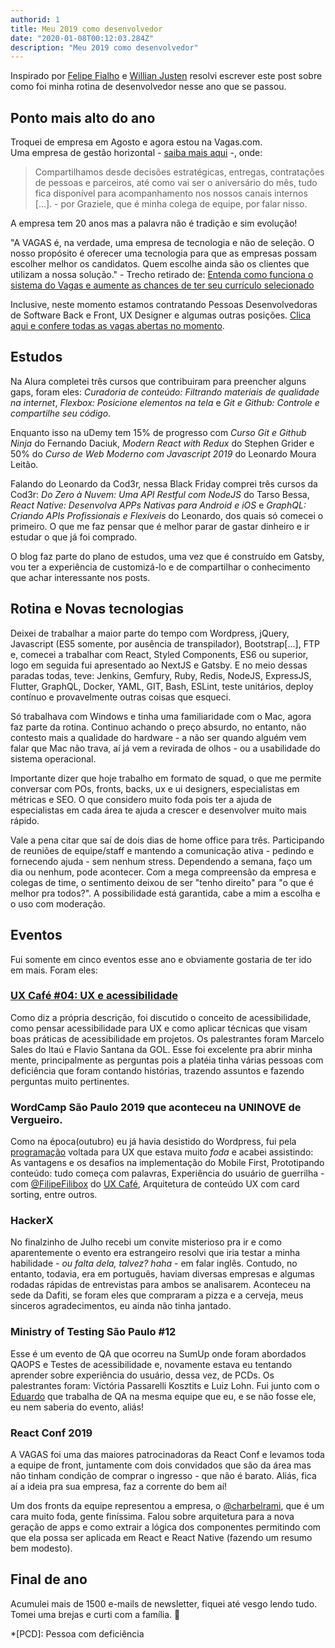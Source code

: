```yaml
---
authorid: 1
title: Meu 2019 como desenvolvedor
date: "2020-01-08T00:12:03.284Z"
description: "Meu 2019 como desenvolvedor"
---
```



Inspirado por [Felipe Fialho](https://www.felipefialho.com/blog/) e [Willian Justen](https://willianjusten.com.br/meu-ano-de-2019/) resolvi escrever este post sobre como foi minha rotina de desenvolvedor nesse ano que se passou.

## Ponto mais alto do ano
Troquei de empresa em Agosto e agora estou na Vagas.com.  
Uma empresa de gestão horizontal - [saiba mais aqui](https://trabalheconosco.vagas.com.br/vagas/gestao-horizontal) -, onde:

> Compartilhamos desde decisões estratégicas, entregas, contratações de pessoas e parceiros, até como vai ser o aniversário do mês, tudo fica disponível para acompanhamento nos nossos canais internos [...]. - por Graziele, que é minha colega de equipe, por falar nisso.

A empresa tem 20 anos mas a palavra não é tradição e sim evolução!

"A VAGAS é, na verdade, uma empresa de tecnologia e não de seleção. O nosso propósito é oferecer uma tecnologia para que as empresas possam escolher melhor os candidatos. Quem escolhe ainda são os clientes que utilizam a nossa solução." - Trecho retirado de: [Entenda como funciona o sistema do Vagas e aumente as chances de ter seu currículo selecionado](https://fernandadelima.com/entenda-como-funciona-o-sistema-do-vagas-e-aumente-as-chances-de-ter-seu-curr%C3%ADculo-selecionado-1073b56d1bad)

Inclusive, neste momento estamos contratando Pessoas Desenvolvedoras de Software Back e Front, UX Designer e algumas outras posições. [Clica aqui e confere todas as vagas abertas no momento](https://trabalheconosco.vagas.com.br/vagas/oportunidades).

## Estudos

Na Alura completei três cursos que contribuiram para preencher alguns gaps, foram eles: *Curadoria de conteúdo: Filtrando materiais de qualidade na internet*, *Flexbox: Posicione elementos na tela* e *Git e Github: Controle e compartilhe seu código*.

Enquanto isso na uDemy tem 15% de progresso com *Curso Git e Github Ninja* do Fernando Daciuk, *Modern React with Redux* do Stephen Grider e 50% do *Curso de Web Moderno com Javascript 2019* do Leonardo Moura Leitão.

Falando do Leonardo da Cod3r, nessa Black Friday comprei três cursos da Cod3r: *Do Zero à Nuvem: Uma API Restful com NodeJS* do Tarso Bessa, *React Native: Desenvolva APPs Nativas para Android e iOS* e *GraphQL: Criando APIs Profissionais e Flexíveis* do Leonardo, dos quais só comecei o primeiro. O que me faz pensar que é melhor parar de gastar dinheiro e ir estudar o que já foi comprado.

O blog faz parte do plano de estudos, uma vez que é construído em Gatsby, vou ter a experiência de customizá-lo e de compartilhar o conhecimento que achar interessante nos posts.


## Rotina e Novas tecnologias

Deixei de trabalhar a maior parte do tempo com Wordpress, jQuery, Javascript (ES5 somente, por ausência de transpilador), Bootstrap[...], FTP e, comecei a trabalhar com React, Styled Components, ES6 ou superior, logo em seguida fui apresentado ao NextJS e Gatsby. E no meio dessas paradas todas, teve: Jenkins, Gemfury, Ruby, Redis, NodeJS, ExpressJS, Flutter, GraphQL, Docker, YAML, GIT, Bash, ESLint, teste unitários, deploy contínuo e provavelmente outras coisas que esqueci.

Só trabalhava com Windows e tinha uma familiaridade com o Mac, agora faz parte da rotina. Continuo achando o preço absurdo, no entanto, não contesto mais a qualidade do hardware - a não ser quando alguém vem falar que Mac não trava, aí já vem a revirada de olhos - ou a usabilidade do sistema operacional.

Importante dizer que hoje trabalho em formato de squad, o que me permite conversar com POs, fronts, backs, ux e ui designers, especialistas em métricas e SEO. O que considero muito foda pois ter a ajuda de especialistas em cada área te ajuda a crescer e desenvolver muito mais rápido.

Vale a pena citar que saí de dois dias de home office para três. Participando de reuniões de equipe/staff e mantendo a comunicação ativa - pedindo e fornecendo ajuda - sem nenhum stress. Dependendo a semana, faço um dia ou nenhum, pode acontecer. Com a mega compreensão da empresa e colegas de time, o sentimento deixou de ser "tenho direito" para "o que é melhor pra todos?". A possibilidade está garantida, cabe a mim a escolha e o uso com moderação.


## Eventos

Fui somente em cinco eventos esse ano e obviamente gostaria de ter ido em mais. Foram eles:

### [UX Café #04: UX e acessibilidade](https://www.sympla.com.br/ux-cafe-04-ux-e-acessibilidade__520643)
Como diz a própria descrição, foi discutido o conceito de acessibilidade, como pensar acessibilidade para UX e como aplicar técnicas que visam boas práticas de acessibilidade em projetos. Os palestrantes foram Marcelo Sales do Itaú e Flavio Santana da GOL. Esse foi excelente pra abrir minha mente, principalmente as perguntas pois a platéia tinha várias pessoas com deficiência que foram contando histórias, trazendo assuntos e fazendo perguntas muito pertinentes.

### WordCamp São Paulo 2019 que aconteceu na UNINOVE de Vergueiro.
Como na época(outubro) eu já havia desistido do Wordpress, fui pela [programação](https://2019.saopaulo.wordcamp.org/programacao/) voltada para UX que estava muito _foda_ e acabei assistindo: As vantagens e os desafios na implementação do Mobile First, Prototipando conteúdo: tudo começa com palavras, Experiência do usuário de guerrilha - com [@FilipeFilibox](https://twitter.com/FilipeFilibox) do [UX Café](https://www.meetup.com/pt-BR/uxcafeBR/), Arquitetura de conteúdo UX com card sorting, entre outros.

### HackerX
No finalzinho de Julho recebi um convite misterioso pra ir e como aparentemente o evento era estrangeiro resolvi que iria testar a minha habilidade - _ou falta dela, talvez? haha_ - em falar inglês. Contudo, no entanto, todavia, era em português, haviam diversas empresas e algumas rodadas rápidas de entrevistas para ambos se analisarem.
Aconteceu na sede da Dafiti, se foram eles que compraram a pizza e a cerveja, meus sinceros agradecimentos, eu ainda não tinha jantado.

### Ministry of Testing São Paulo #12
Esse é um evento de QA que ocorreu na SumUp onde foram abordados QAOPS e Testes de acessibilidade e, novamente estava eu tentando aprender sobre experiência do usuário, dessa vez, de PCDs. Os palestrantes foram: Victória Passarelli Kosztits e Luiz Lohn. Fui junto com o [Eduardo](https://www.linkedin.com/in/eduardo-alencar-ctfl-15b8aa98/) que trabalha de QA na mesma equipe que eu, e se não fosse ele, eu nem saberia do evento, aliás!

### React Conf 2019
A VAGAS foi uma das maiores patrocinadoras da React Conf e levamos toda a equipe de front, juntamente com dois convidados que são da área mas não tinham condição de comprar o ingresso - que não é barato. Aliás, fica aí a ideia pra sua empresa, faz a corrente do bem aí!

Um dos fronts da equipe representou a empresa, o [@charbelrami](https://twitter.com/charbelrami), que é um cara muito foda, gente finíssima. Falou sobre arquitetura para a nova geração de apps e como extrair a lógica dos componentes permitindo com que ela possa ser aplicada em React e React Native (fazendo um resumo bem modesto).

## Final de ano

Acumulei mais de 1500 e-mails de newsletter, fiquei até vesgo lendo tudo. 
Tomei uma brejas e curti com a família. :beers:


*[PCD]: Pessoa com deficiência

